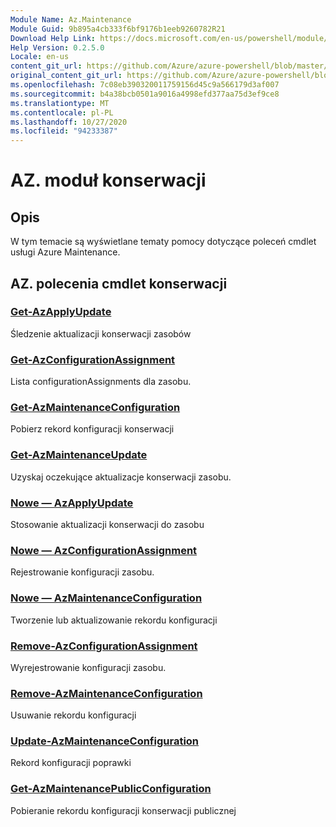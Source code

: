 ```yaml
---
Module Name: Az.Maintenance
Module Guid: 9b895a4cb333f6bf9176b1eeb9260782R21
Download Help Link: https://docs.microsoft.com/en-us/powershell/module/az.maintenance
Help Version: 0.2.5.0
Locale: en-us
content_git_url: https://github.com/Azure/azure-powershell/blob/master/src/Maintenance/Maintenance/help/Az.Maintenance.md
original_content_git_url: https://github.com/Azure/azure-powershell/blob/master/src/Maintenance/Maintenance/help/Az.Maintenance.md
ms.openlocfilehash: 7c08eb390320011759156d45c9a566179d3af007
ms.sourcegitcommit: b4a38bcb0501a9016a4998efd377aa75d3ef9ce8
ms.translationtype: MT
ms.contentlocale: pl-PL
ms.lasthandoff: 10/27/2020
ms.locfileid: "94233387"
---
```

# AZ. moduł konserwacji
## Opis
W tym temacie są wyświetlane tematy pomocy dotyczące poleceń cmdlet usługi Azure Maintenance.

## AZ. polecenia cmdlet konserwacji
### [Get-AzApplyUpdate](Get-AzApplyUpdate.md)
Śledzenie aktualizacji konserwacji zasobów

### [Get-AzConfigurationAssignment](Get-AzConfigurationAssignment.md)
Lista configurationAssignments dla zasobu.

### [Get-AzMaintenanceConfiguration](Get-AzMaintenanceConfiguration.md)
Pobierz rekord konfiguracji konserwacji

### [Get-AzMaintenanceUpdate](Get-AzMaintenanceUpdate.md)
Uzyskaj oczekujące aktualizacje konserwacji zasobu.

### [Nowe — AzApplyUpdate](New-AzApplyUpdate.md)
Stosowanie aktualizacji konserwacji do zasobu

### [Nowe — AzConfigurationAssignment](New-AzConfigurationAssignment.md)
Rejestrowanie konfiguracji zasobu.

### [Nowe — AzMaintenanceConfiguration](New-AzMaintenanceConfiguration.md)
Tworzenie lub aktualizowanie rekordu konfiguracji

### [Remove-AzConfigurationAssignment](Remove-AzConfigurationAssignment.md)
Wyrejestrowanie konfiguracji zasobu.

### [Remove-AzMaintenanceConfiguration](Remove-AzMaintenanceConfiguration.md)
Usuwanie rekordu konfiguracji

### [Update-AzMaintenanceConfiguration](Update-AzMaintenanceConfiguration.md)
Rekord konfiguracji poprawki

### [Get-AzMaintenancePublicConfiguration](Get-AzMaintenancePublicConfiguration.md)
Pobieranie rekordu konfiguracji konserwacji publicznej

